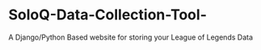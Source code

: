# SoloQ-Data-Collection-Tool-
A Django/Python Based website for storing your League of Legends Data
